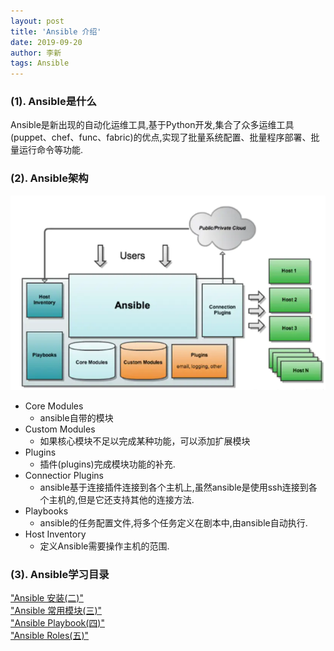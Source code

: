 ```yaml
---
layout: post
title: 'Ansible 介绍'
date: 2019-09-20
author: 李新
tags: Ansible
---
```


### (1). Ansible是什么
Ansible是新出现的自动化运维工具,基于Python开发,集合了众多运维工具(puppet、chef、func、fabric)的优点,实现了批量系统配置、批量程序部署、批量运行命令等功能.  

### (2). Ansible架构
!["Ansible架构"](/assets/ansible/imgs/ansible.webp)

+ Core Modules
  - ansible自带的模块
+ Custom Modules
  - 如果核心模块不足以完成某种功能，可以添加扩展模块
+ Plugins
  - 插件(plugins)完成模块功能的补充.
+ Connectior Plugins
  - ansible基于连接插件连接到各个主机上,虽然ansible是使用ssh连接到各个主机的,但是它还支持其他的连接方法.
+ Playbooks
  - ansible的任务配置文件,将多个任务定义在剧本中,由ansible自动执行.
+ Host Inventory
  - 定义Ansible需要操作主机的范围.

### (3). Ansible学习目录
["Ansible 安装(二)"](/2019/09/20/Ansible-Install.html)           
["Ansible 常用模块(三)"](/2019/09/20/Ansible-Module.html)         
["Ansible Playbook(四)"](/2019/09/20/Ansible-Playbook.html)   
["Ansible Roles(五)"](/2019/09/20/Ansible-Roles.html)   